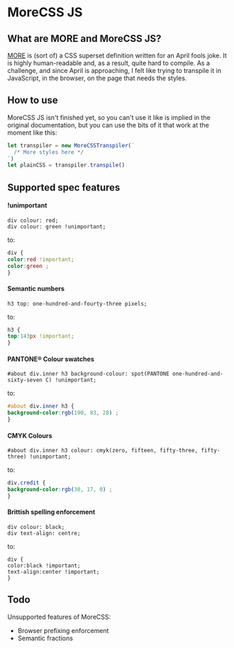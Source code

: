 # MoreCSS JS

## What are MORE and MoreCSS JS?

[MORE](http://morecss.org) is (sort of) a CSS superset definition written for an
April fools joke. It is highly human-readable and, as a result, quite hard to
compile. As a challenge, and since April is approaching, I felt like trying to
transpile it in JavaScript, in the browser, on the page that needs the styles.

## How to use

MoreCSS JS isn't finished yet, so you can't use it like is implied in the original
documentation, but you can use the bits of it that work at the moment like this:
```javascript
let transpiler = new MoreCSSTranspiler(`
  /* More styles here */
`)
let plainCSS = transpiler.transpile()
```

## Supported spec features

#### !unimportant

```
div colour: red;
div colour: green !unimportant;
```
to:
```css
div {
color:red !important;
color:green ;
}
```

#### Semantic numbers

```
h3 top: one-hundred-and-fourty-three pixels;
```
to:
```css
h3 {
top:143px !important;
}
```

#### PANTONE® Colour swatches

```
#about div.inner h3 background-colour: spot(PANTONE one-hundred-and-sixty-seven C) !unimportant;
```
to:
```css
#about div.inner h3 {
background-color:rgb(190, 83, 28) ;
}
```

#### CMYK Colours

```
#about div.inner h3 colour: cmyk(zero, fifteen, fifty-three, fifty-three) !unimportant;
```
to:
```css
div.credit {
background-color:rgb(30, 17, 0) ;
}
```

#### Brittish spelling enforcement

```
div colour: black;
div text-align: centre;
```
to:
```
div {
color:black !important;
text-align:center !important;
}
```

## Todo

Unsupported features of MoreCSS:
 - Browser prefixing enforcement
 - Semantic fractions

